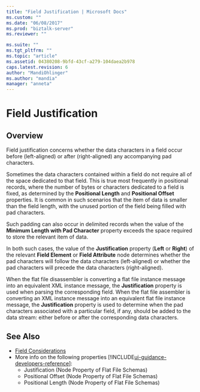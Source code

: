 ```yaml
---
title: "Field Justification | Microsoft Docs"
ms.custom: ""
ms.date: "06/08/2017"
ms.prod: "biztalk-server"
ms.reviewer: ""

ms.suite: ""
ms.tgt_pltfrm: ""
ms.topic: "article"
ms.assetid: 04380208-9bfd-43cf-a279-104daea2b978
caps.latest.revision: 6
author: "MandiOhlinger"
ms.author: "mandia"
manager: "anneta"
---
```


# Field Justification

## Overview
Field justification concerns whether the data characters in a field occur before (left-aligned) or after (right-aligned) any accompanying pad characters.  
  
 Sometimes the data characters contained within a field do not require all of the space dedicated to that field. This is true most frequently in positional records, where the number of bytes or characters dedicated to a field is fixed, as determined by the **Positional Length** and **Positional Offset** properties. It is common in such scenarios that the item of data is smaller than the field length, with the unused portion of the field being filled with pad characters.  
  
 Such padding can also occur in delimited records when the value of the **Minimum Length with Pad Character** property exceeds the space required to store the relevant item of data.  
  
 In both such cases, the value of the **Justification** property (**Left** or **Right**) of the relevant **Field Element** or **Field Attribute** node determines whether the pad characters will follow the data characters (left-aligned) or whether the pad characters will precede the data characters (right-aligned).  
  
 When the flat file disassembler is converting a flat file instance message into an equivalent XML instance message, the **Justification** property is used when parsing the corresponding field. When the flat file assembler is converting an XML instance message into an equivalent flat file instance message, the **Justification** property is used to determine when the pad characters associated with a particular field, if any, should be added to the data stream: either before or after the corresponding data characters.  
  
## See Also  
- [Field Considerations](../core/field-considerations.md)   
- More info on the following properties [!INCLUDE[ui-guidance-developers-reference](../includes/ui-guidance-developers-reference.md)]:  
    - Justification (Node Property of Flat File Schemas)  
    - Positional Offset (Node Property of Flat File Schemas)  
    - Positional Length (Node Property of Flat File Schemas)